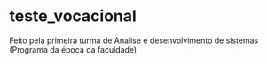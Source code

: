 # teste_vocacional
Feito pela primeira turma de Analise e desenvolvimento de sistemas (Programa da época da faculdade)
